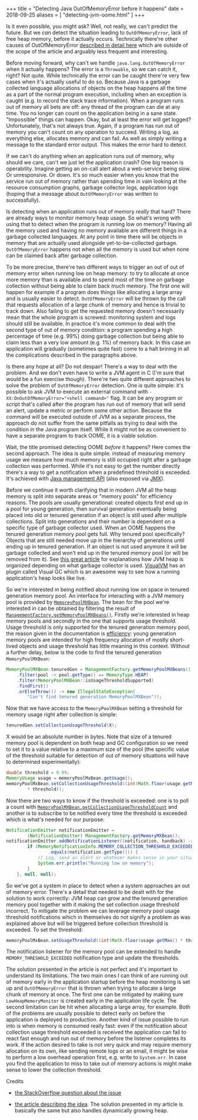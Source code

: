 +++
title = "Detecting Java OutOfMemoryError before it happens"
date = 2018-09-25
aliases = [ "detecting-jvm-oome.html" ]
+++

Is it even possible, you might ask? Well, not really, we can't predict the future. But we _can_ detect the situation leading to `OutOfMemoryError`, lack of free heap memory, before it actually occurs. Technically there're other causes of OutOfMemoryError [described in detail here](https://docs.oracle.com/javase/8/docs/technotes/guides/troubleshoot/memleaks002.html) which are outside of the scope of the article and arguably less frequent and interesting.

Before moving forward, why can't we handle `java.lang.OutOfMemoryError` when it actually happens? The error is a `Throwable`, so we can catch it, right? Not quite. While technically the error can be caught there're very few cases when it's actually useful to do so. Because Java is a garbage collected language allocations of objects on the heap happens all the time as a part of the normal program execution, including when an exception is caught (e.g. to record the stack trace information). When a program runs out of memory all bets are off: any thread of the program can die at any time. You no longer can count on the application being in a sane state. "Impossible" things can happen. Okay, but at least the error will get logged? Unfortunately, that's not always true. Again, if a program has run out of memory you can't count on any operation to succeed. Writing a log, as everything else, allocates memory and can fail. As well as simply writing a message to the standard error output. This makes the error hard to detect.

If we can't do anything when an application runs out of memory, why should we care, can't we just let the application crash? One big reason is operability. Imagine getting an on-call alert about a web-service being slow. Or unresponsive. Or down. It's so much easier when you know that the service run out of memory rather than spending time in vain looking at the resource consumption graphs, garbage collector logs, application logs (hoping that a message about `OutOfMemoryError` was written to successfully).

Is detecting when an application runs out of memory _really_ that hard? There are already ways to monitor memory heap usage. So what's wrong with using that to detect when the program is running low on memory? Having all the memory used and having no memory available are different things in a garbage collected languages. At any point in time there will be objects in memory that are actually used alongside yet-to-be-collected garbage. `OutOfMemoryError` happens not when all the memory is used but when none can be claimed back after garbage collection.

To be more precise, there're two different ways to trigger an out of out of memory error when running low on heap memory: to try to allocate at once more memory than is available and to spend most of the time on garbage collection without being able to claim back much memory. The first one will happen for example if a program does things like allocating a large array and is usually easier to detect. `OutOfMemoryError` will be thrown by the call that requests allocation of a large chunk of memory and hence is trivial to track down. Also failing to get the requested memory doesn't necessarily mean that the whole program is screwed: monitoring system and logs should still be available. In practice it's more common to deal with the second type of out of memory condition: a program spending a high percentage of time (e.g. 99%) doing garbage collection but being able to claim less than a very low amount (e.g. 1%) of memory back. In this case an application will gradually (sometimes quite fast) come to a halt brining in all the complications described in the paragraphs above.

Is there any hope at all? Do not despair! There's a way to deal with the problem. And we don't even have to write a JVM agent in C (I'm sure that would be a fun exercise though). There're two quite different approaches to solve the problem of `OutOfMemoryError` detection. One is quite simple: it's possible to ask JVM to execute an external command with `-XX:OnOutOfMemoryError="<shell command>"` flag. It can be any program or script that's called after the program has run out of memory that will send an alert, update a metric or perform some other action. Because the command will be executed outside of JVM as a separate process, the approach do not suffer from the same pitfalls as trying to deal with the condition in the Java program itself. While it might not be as convenient to have a separate program to track OOME, it is a viable solution.

Wait, the title promised detecting OOME _before_ it happens? Here comes the second approach. The idea is quite simple: instead of measuring memory usage we measure how much memory is still occupied right after a garbage collection was performed. While it's not easy to get the number directly there's a way to get a notification when a predefined threshold is exceeded. It's achieved with [Java management API](https://docs.oracle.com/javase/10/docs/api/java/lang/management/package-summary.html) (also exposed via [JMX](https://docs.oracle.com/javase/10/docs/api/javax/management/package-summary.html)).

Before we continue it worth clarifying that in modern JVM all the heap memory is split into separate areas or "memory pools" for efficiency reasons. The pools are usually generational: created objects first end up in a pool for young generation, then survival generation eventually being placed into old or tenured generation if an object is still used after multiple collections. Split into generations and their number is dependent on a specific type of garbage collector used. When an OOME happens the tenured generation memory pool gets full. Why tenured pool specifically? Objects that are still needed move up in the hierarchy of generations until ending up in tenured generation. If an object is not used anymore it will be garbage collected and won't end up in the tenured memory pool (or will be removed from it). See [this great article](https://mechanical-sympathy.blogspot.com/2013/07/java-garbage-collection-distilled.html) for explanations how JVM heap is organized depending on what garbage collector is used. [VisualVM](https://visualvm.github.io) has an plugin called Visual GC which is an awesome way to see how a running application's heap looks like live.

So we're interested in being notified about running low on space in tenured generation memory pool. An interface for interacting with a JVM memory pool is provided by [`MemoreyPoolMXBean`](https://docs.oracle.com/javase/10/docs/api/java/lang/management/MemoryPoolMXBean.html). The bean for the pool we're interested in can be obtained by filtering the result of [`ManagementFactory.getMemoryPoolMXBeans()`](https://docs.oracle.com/javase/10/docs/api/java/lang/management/ManagementFactory.html#getMemoryPoolMXBeans\(\)). Firstly we're interested in heap memory pools and secondly in the one that supports usage threshold. Usage threshold is only supported for the tenured generation memory pool, the reason given in the documentation is [efficiency](https://docs.oracle.com/javase/10/docs/api/java/lang/management/MemoryPoolMXBean.html#UsageThreshold): young generation memory pools are intended for high frequency allocation of mostly short-lived objects and usage threshold has little meaning in this context. Without a further delay, below is the code to find the tenured generation `MemoryPoolMXBean`:

```java
MemoryPoolMXBean tenuredGen = ManagementFactory.getMemoryPoolMXBeans().stream()
    .filter(pool -> pool.getType() == MemoryType.HEAP)
    .filter(MemoryPoolMXBean::isUsageThresholdSupported)
    .findFirst()
    .orElseThrow(() -> new IllegalStateException(
        "Can't find tenured generation MemoryPoolMXBean"));
```

Now that we have access to the `MemoryPoolMXBean` setting a threshold for memory usage right after collection is simple:

```java
tenuredGen.setCollectionUsageThreshold(X);
```

X would be an absolute number in bytes. Note that size of a tenured memory pool is dependent on both heap and GC configuration so we need to set it to a value relative to a maximum size of the pool (the specific value of the threshold suitable for detection of out of memory situations will have to determined experimentally):

```java
double threshold = 0.99;
MemoryUsage usage = memoryPoolMxBean.getUsage();
memoryPoolMxBean.setCollectionUsageThreshold((int)Math.floor(usage.getMax()
        * threshold));
```

Now there are two ways to know if the threshold is exceeded: one is to poll a count with [`MemoryPoolMXBean.getCollectionUsageThresholdCount`](https://docs.oracle.com/javase/7/docs/api/java/lang/management/MemoryPoolMXBean.html#getCollectionUsageThresholdCount\(\)) and another is to subscribe to be notified every time the threshold is exceeded which is what's needed for our purpose:

```java
NotificationEmitter notificationEmitter =
        (NotificationEmitter) ManagementFactory.getMemoryMXBean();
notificationEmitter.addNotificationListener((notification, handback) -> {
        if (MemoryNotificationInfo.MEMORY_COLLECTION_THRESHOLD_EXCEEDED
                .equals(notification.getType())) {
            // Log, send an alert or whatever makes sense in your situation
            System.err.println("Running low on memory");
        }
    }, null, null);
```

So we've got a system in place to detect when a system approaches an out of memory error. There's a detail that needed to be dealt with for the solution to work correctly: JVM heap can grow and the tenured generation memory pool together with it making the set collection usage threshold incorrect. To mitigate the problem we can leverage memory pool usage threshold notifications which in themselves do not signify a problem as was explained above but will be triggered before collection threshold is exceeded. To set the threshold:

```java
memoryPoolMxBean.setUsageThreshold((int)Math.floor(usage.getMax() * threshold));
```

The notification listener for the memory pool can be extended to handle `MEMORY_THRESHOLD_EXCEEDED` notification type and update the thresholds.

The solution presented in the article is not perfect and it's important to understand its limitations. The two main ones I can think of are running out of memory early in the application startup before the heap monitoring is set up and `OutOfMemoryError` that is thrown when trying to allocate a large chunk of memory at once. The first one can be mitigated by making sure `LowHeapMemoryMonitor` is created early in the application life cycle. The second limitation can be hit when allocating a large array, for example. Both of the problems are usually possible to detect early on before the application is deployed to production. Another kind of issue possible to run into is when memory is consumed really fast: even if the notification about collection usage threshold exceeded is received the application can fail to react fast enough and run out of memory before the listener completes its work. If the action desired to take is not very quick and may require memory allocation on its own, like sending remote logs or an email, it might be wise to perform a low overhead operation first, e.g. write to `System.err`. In case you find the application to miss to take out of memory actions is might make sense to lower the collection threshold.

Credits

- [the StackOverflow question about the issue](https://stackoverflow.com/questions/11508310/detecting-out-of-memory-errors)

- [the article describing the idea](https://techblug.wordpress.com/2011/07/21/detecting-low-memory-in-java-part-2/). The solution presented in my article is basically the same but also handles dynamically growing heap.
